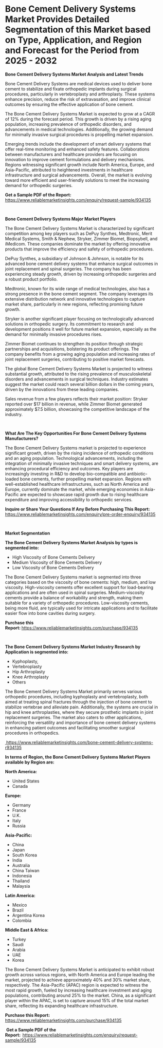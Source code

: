 <p><h1>Bone Cement Delivery Systems Market Provides Detailed Segmentation of this Market based on Type, Application, and Region and Forecast for the Period from 2025 - 2032</h1></p><p><strong>Bone Cement Delivery Systems Market Analysis and Latest Trends</strong></p>
<p><p>Bone Cement Delivery Systems are medical devices used to deliver bone cement to stabilize and fixate orthopedic implants during surgical procedures, particularly in vertebroplasty and arthroplasty. These systems enhance precision, reduce the risk of extravasation, and improve clinical outcomes by ensuring the effective application of bone cement.</p><p>The Bone Cement Delivery Systems Market is expected to grow at a CAGR of 12% during the forecast period. This growth is driven by a rising aging population, increasing prevalence of orthopedic disorders, and advancements in medical technologies. Additionally, the growing demand for minimally invasive surgical procedures is propelling market expansion. </p><p>Emerging trends include the development of smart delivery systems that offer real-time monitoring and enhanced safety features. Collaborations between manufacturers and healthcare providers are focusing on innovation to improve cement formulations and delivery mechanisms. Regions witnessing significant growth include North America, Europe, and Asia-Pacific, attributed to heightened investments in healthcare infrastructure and surgical advancements. Overall, the market is evolving toward more efficient and user-friendly solutions to meet the increasing demand for orthopedic surgeries.</p></p>
<p><strong>Get a Sample PDF of the Report:&nbsp;</strong> <a href="https://www.reliablemarketinsights.com/enquiry/request-sample/934135?utm_campaign=3638&utm_medium=2&utm_source=Github&utm_content=ia&utm_term=18042025&utm_id=bone-cement-delivery-systems">https://www.reliablemarketinsights.com/enquiry/request-sample/934135</a></p>
<p>&nbsp;</p>
<p><strong>Bone Cement Delivery Systems Major Market Players</strong></p>
<p><p>The Bone Cement Delivery Systems Market is characterized by significant competition among key players such as DePuy Synthes, Medtronic, Merit Medical Systems, Smith & Nephew, Stryker, Zimmer Biomet, Biopsybell, and iMedicom. These companies dominate the market by offering innovative products that improve the efficiency and safety of orthopedic procedures.</p><p>DePuy Synthes, a subsidiary of Johnson & Johnson, is notable for its advanced bone cement delivery systems that enhance surgical outcomes in joint replacement and spinal surgeries. The company has been experiencing steady growth, driven by increasing orthopedic surgeries and a robust product portfolio.</p><p>Medtronic, known for its wide range of medical technologies, also has a strong presence in the bone cement segment. The company leverages its extensive distribution network and innovative technologies to capture market share, particularly in new regions, reflecting promising future growth.</p><p>Stryker is another significant player focusing on technologically advanced solutions in orthopedic surgery. Its commitment to research and development positions it well for future market expansion, especially as the demand for minimally invasive procedures rises.</p><p>Zimmer Biomet continues to strengthen its position through strategic partnerships and acquisitions, bolstering its product offerings. The company benefits from a growing aging population and increasing rates of joint replacement surgeries, contributing to positive market forecasts.</p><p>The global Bone Cement Delivery Systems Market is projected to witness substantial growth, attributed to the rising prevalence of musculoskeletal disorders and advancements in surgical techniques. Industry estimates suggest the market could reach several billion dollars in the coming years, driven by the innovations from these leading companies.</p><p>Sales revenue from a few players reflects their market position: Stryker reported over $17 billion in revenue, while Zimmer Biomet generated approximately $7.5 billion, showcasing the competitive landscape of the industry.</p></p>
<p>&nbsp;</p>
<p><strong>What Are The Key Opportunities For Bone Cement Delivery Systems Manufacturers?</strong></p>
<p><p>The Bone Cement Delivery Systems market is projected to experience significant growth, driven by the rising incidence of orthopedic conditions and an aging population. Technological advancements, including the integration of minimally invasive techniques and smart delivery systems, are enhancing procedural efficiency and outcomes. Key players are increasingly investing in R&D to develop bio-compatible and antibiotic-loaded bone cements, further propelling market expansion. Regions with well-established healthcare infrastructures, such as North America and Europe, currently dominate the market, while emerging economies in Asia-Pacific are expected to showcase rapid growth due to rising healthcare expenditure and improving accessibility to orthopedic services.</p></p>
<p><strong>Inquire or Share Your Questions If Any Before Purchasing This Report:</strong> <a href="https://www.reliablemarketinsights.com/enquiry/pre-order-enquiry/934135?utm_campaign=3638&utm_medium=2&utm_source=Github&utm_content=ia&utm_term=18042025&utm_id=bone-cement-delivery-systems">https://www.reliablemarketinsights.com/enquiry/pre-order-enquiry/934135</a></p>
<p>&nbsp;</p>
<p><strong>Market Segmentation</strong></p>
<p><strong>The Bone Cement Delivery Systems Market Analysis by types is segmented into:</strong></p>
<p><ul><li>High Viscosity of Bone Cements Delivery</li><li>Medium Viscosity of Bone Cements Delivery</li><li>Low Viscosity of Bone Cements Delivery</li></ul></p>
<p><p>The Bone Cement Delivery Systems market is segmented into three categories based on the viscosity of bone cements: high, medium, and low viscosity. High-viscosity cements offer excellent support for load-bearing applications and are often used in spinal surgeries. Medium-viscosity cements provide a balance of workability and strength, making them suitable for a variety of orthopedic procedures. Low-viscosity cements, being more fluid, are typically used for intricate applications and to facilitate easier flow into bone cavities during surgery.</p></p>
<p><strong>Purchase this Report:&nbsp;</strong><a href="https://www.reliablemarketinsights.com/purchase/934135?utm_campaign=3638&utm_medium=2&utm_source=Github&utm_content=ia&utm_term=18042025&utm_id=bone-cement-delivery-systems">https://www.reliablemarketinsights.com/purchase/934135</a></p>
<p>&nbsp;</p>
<p><strong>The Bone Cement Delivery Systems Market Industry Research by Application is segmented into:</strong></p>
<p><ul><li>Kyphoplasty,</li><li>Vertebroplasty</li><li>Hip Arthroplasty</li><li>Knee Arthroplasty</li><li>Others</li></ul></p>
<p><p>The Bone Cement Delivery Systems Market primarily serves various orthopedic procedures, including kyphoplasty and vertebroplasty, both aimed at treating spinal fractures through the injection of bone cement to stabilize vertebrae and alleviate pain. Additionally, the systems are crucial in hip and knee arthroplasties, where they secure prosthetic implants in joint replacement surgeries. The market also caters to other applications, reinforcing the versatility and importance of bone cement delivery systems in enhancing patient outcomes and facilitating smoother surgical procedures in orthopedics.</p></p>
<p><a href="https://www.reliablemarketinsights.com/bone-cement-delivery-systems-r934135?utm_campaign=3638&utm_medium=2&utm_source=Github&utm_content=ia&utm_term=18042025&utm_id=bone-cement-delivery-systems">&nbsp;https://www.reliablemarketinsights.com/bone-cement-delivery-systems-r934135</a></p>
<p><strong>In terms of Region, the Bone Cement Delivery Systems Market Players available by Region are:</strong></p>
<p>
    <p> <strong> North America: </strong>
        <ul>
            <li>United States</li>
            <li>Canada</li>
        </ul>
        </p> 
    <p> <strong> Europe: </strong>
        <ul>
            <li>Germany</li>
            <li>France</li>
            <li>U.K.</li>
            <li>Italy</li>
            <li>Russia</li>
        </ul>
        </p> 
    <p> <strong> Asia-Pacific: </strong>
        <ul>
            <li>China</li>
            <li>Japan</li>
            <li>South Korea</li>
            <li>India</li>
            <li>Australia</li>
            <li>China Taiwan</li>
            <li>Indonesia</li>
            <li>Thailand</li>
            <li>Malaysia</li>
        </ul>
        </p> 
    <p> <strong> Latin America: </strong>
        <ul>
            <li>Mexico</li>
            <li>Brazil</li>
            <li>Argentina Korea</li>
            <li>Colombia</li>
        </ul>
        </p> 
    <p> <strong> Middle East & Africa: </strong>
        <ul>
            <li>Turkey</li>
            <li>Saudi</li>
            <li>Arabia</li>
            <li>UAE</li>
            <li>Korea</li>
        </ul>
    </p>
    </p>
<p><p>The Bone Cement Delivery Systems Market is anticipated to exhibit robust growth across various regions, with North America and Europe leading the market, projected to achieve approximately 40% and 30% market share, respectively. The Asia-Pacific (APAC) region is expected to witness the most rapid growth, fueled by increasing healthcare investment and aging populations, contributing around 25% to the market. China, as a significant player within the APAC, is set to capture around 15% of the total market share, reflecting its expanding healthcare infrastructure.</p></p>
<p><strong>Purchase this Report: </strong><a href="https://www.reliablemarketinsights.com/purchase/934135?utm_campaign=3638&utm_medium=2&utm_source=Github&utm_content=ia&utm_term=18042025&utm_id=bone-cement-delivery-systems">https://www.reliablemarketinsights.com/purchase/934135</a></p>
<p>&nbsp;<strong>Get a Sample PDF of the Report:&nbsp;&nbsp;</strong><a href="https://www.reliablemarketinsights.com/enquiry/request-sample/934135?utm_campaign=3638&utm_medium=2&utm_source=Github&utm_content=ia&utm_term=18042025&utm_id=bone-cement-delivery-systems">https://www.reliablemarketinsights.com/enquiry/request-sample/934135</a></p>
<p><strong></strong></p>
<p><p></p><p></p><p></p></p>